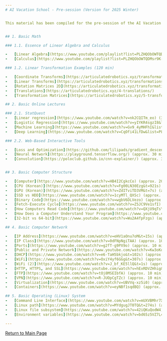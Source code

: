 ```yaml
---
# AI Vacation School - Pre-session (Version for 2025 Winter)


This material has been compiled for the pre-session of the AI Vacation School. Applicant swho pass the qualification test are required to study this material for approximately two weeks following their semester exams. On the first day of the main program, their achievement will be evaluated through a quiz. The material has been carefully curated over four years with input from numerous TAs and participants who have completed the program. The content includes both videos and reading materials, with approximately 20+ hours of video playback time, while the total study time required is estimated at 50+ hours.


## 1. Basic Math

### 1.1. Essence of Linear Algebra and Calculus

-   [Linear Algebra](https://www.youtube.com/playlist?list=PLZHQObOWTQDPD3MizzM2xVFitgF8hE_ab) (180 min)
-   [Calculus](https://www.youtube.com/playlist?list=PLZHQObOWTQDMsr9K-rj53DwVRMYO3t5Yr) (190 min)

### 1.2. Linear Transformation Examples (120 min)

-   [Coordinate Transforms](https://articulatedrobotics.xyz/transformations-1-coordinate_transforms/)
-   [Linear Transforms](https://articulatedrobotics.xyz/transformations-2-linear_transforms/)
-   [Rotation Matrices 2D](https://articulatedrobotics.xyz/transformations-3-rotation_matrices_2d/)
-   [Translations](https://articulatedrobotics.xyz/4-translations/)
-   [Transformation Matrices](https://articulatedrobotics.xyz/5-transformation_matrices/)

## 2. Basic Online Lectures

### 2.1. StatQuest
-   [Linear regression](https://www.youtube.com/watch?v=nk2CQITm_eo) (30 min)
-   [Logistic Regression](https://www.youtube.com/watch?v=yIYKR4sgzI8&list=PLblh5JKOoLUKxzEP5HA2d-Li7IJkHfXSe) (until lecture 6, 80 min)
-   [Machine Learning](https://www.youtube.com/watch?v=Gv9_4yMHFhI&list=PLblh5JKOoLUICTaGLRoHQDuF_7q2GfuJF) (until lecture 7, 60 min)
-   [Deep Learning](https://www.youtube.com/watch?v=CqOfi41LfDw&list=PLblh5JKOoLUIxGDQs4LFFD--41Vzf-ME1) (lecture 1-14 & 19-23, 270 min)

### 2.2. Web-Based Interactive Tools

-   [Loss and Optimization](https://github.com/lilipads/gradient_descent_viz) (approx. 60 min)
-   [Neural Network](https://playground.tensorflow.org/) (approx. 30 min)
-   [Convolution](https://poloclub.github.io/cnn-explainer/) (approx. 30 min)


## 3. Basic Computer Structure

-   [Computer](https://www.youtube.com/watch?v=HB4I2CgkcCo) (approx. 20 min)
-   [CPU (Korean)](https://www.youtube.com/watch?v=Fg00LN30Ezg&t=921s) (approx. 20 min)
-   [GPU (Korean)](https://www.youtube.com/watch?v=ZdITviTD3VM&t=7s) (approx. 10 min)
-   [SSD vs HDD](https://www.youtube.com/watch?v=1cyMTl_QXSc) (approx. 10 min)
-   [Binary Code](https://www.youtube.com/watch?v=wgbV6DLVezo) (approx. 10 min)
-   [Fetch-Execute Cycle](https://www.youtube.com/watch?v=Z5JC9Ve1sfI) (approx. 10 min)
-   [How Computers Read Code](https://www.youtube.com/watch?v=QXjU9qTsYCc) (approx. 10 min)
-   [How Does a Computer Understand Your Program](https://www.youtube.com/watch?v=3wuMRPhSNd0) (approx. 10 min)
-   [32-bit vs 64-bit](https://www.youtube.com/watch?v=Wu2A4fpFzgs) (approx. 10 min)

## 4. Basic Computer Network

-   [IP Address](https://www.youtube.com/watch?v=eHV1aOnu7oM&t=15s) (approx. 10 min)
-   [IP Class](https://www.youtube.com/watch?v=0dFNpNgiTAA) (approx. 10 min)
-   [Ports](https://www.youtube.com/watch?v=g2fT-g9PX9o) (approx. 10 min)
-   [Public and Private Network](https://www.youtube.com/watch?v=Kw3oKqf-m48) (approx. 10 min)
-   [DHCP](https://www.youtube.com/watch?v=e6-TaH5bkjo&t=102s) (approx. 10 min)
-   [WiFi](https://www.youtube.com/watch?v=OxiY4yf6GGg&t=307s) (approx. 10 min)
-   [WiFi (2)](https://www.youtube.com/watch?v=J_bf_KE5llQ&t=1s) (approx. 10 min)
-   [HTTP, HTTPS, and SSL](https://www.youtube.com/watch?v=hExRDVZHhig&t=308s) (approx. 10 min)
-   [FTP](https://www.youtube.com/watch?v=tOj8MSEIbfA) (approx. 10 min)
-   [VPN](https://www.youtube.com/watch?v=R-JUOpCgTZc) (approx. 10 min)
-   [Virtualization](https://www.youtube.com/watch?v=UBVVq-xz5i0) (approx. 10 min)
-   [Containers](https://www.youtube.com/watch?v=eyNBf1sqdBQ) (approx. 10 min)

## 5. Basic Operating (Linux) System
-   [Command Line Interface](https://www.youtube.com/watch?v=mUXVBMhr7Xg) (approx. 10 min)
-   [Linux path](https://www.youtube.com/watch?v=MYdgugJT0TQ&t=274s) (approx. 10 min)
-   [Linux file subsystem](https://www.youtube.com/watch?v=42iQKuQodW4) (approx. 10 min)
-   [Environment variables](https://www.youtube.com/watch?v=bd65z5VZ7L4) (approx. 10 min)

---
```

[Return to Main Page](./readme.md)



